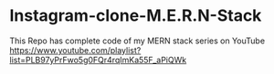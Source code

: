 # Instagram-clone-M.E.R.N-Stack

This Repo has complete code of my MERN stack series on YouTube https://www.youtube.com/playlist?list=PLB97yPrFwo5g0FQr4rqImKa55F_aPiQWk
